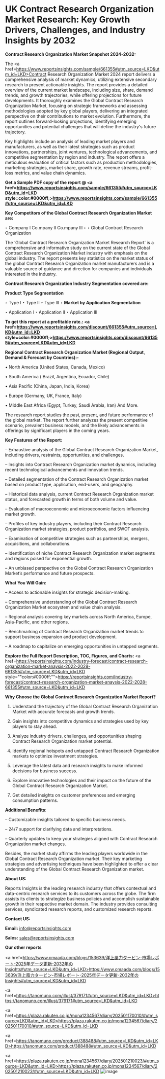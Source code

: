 # UK Contract Research Organization Market Research: Key Growth Drivers, Challenges, and Industry Insights by 2032

<strong>Contract Research Organization Market Snapshot 2024-2032:</strong>

The <a href=https://www.reportsinsights.com/sample/661355#utm_source=LKD&utm_id=LKD>Contract Research Organization Market 2024 report</a> delivers a comprehensive analysis of market dynamics, utilizing extensive secondary research to present actionable insights. The report provides a detailed overview of the current market landscape, including size, share, demand trends, and growth trajectories, while offering projections for future developments. It thoroughly examines the Global Contract Research Organization Market, focusing on strategic frameworks and assessing methodologies adopted by key global players, delivering an integrated perspective on their contributions to market evolution. Furthermore, the report outlines forward-looking projections, identifying emerging opportunities and potential challenges that will define the industry's future trajectory.

Key highlights include an analysis of leading market players and manufacturers, as well as their latest strategies such as product innovations, partnerships, joint ventures, technological advancements, and competitive segmentation by region and industry. The report offers a meticulous evaluation of critical factors such as production methodologies, marketing strategies, market share, growth rate, revenue streams, profit-loss metrics, and value chain dynamics.

<strong>Get a Sample PDF copy of the report @ <a href=https://www.reportsinsights.com/sample/661355#utm_source=LKD&utm_id=LKD style=color:#0000ff;>https://www.reportsinsights.com/sample/661355#utm_source=LKD&utm_id=LKD</a></strong>

<strong>Key Competitors of the Global Contract Research Organization Market are:</strong>

‣ Company I Co.mpany II Co.mpany III
‣ 
‣ Global Contract Research Organization

The ‘Global Contract Research Organization Market Research Report’ is a comprehensive and informative study on the current state of the Global Contract Research Organization Market industry with emphasis on the global industry. The report presents key statistics on the market status of the global Contract Research Organization market manufacturers and is a valuable source of guidance and direction for companies and individuals interested in the industry.

<strong>Contract Research Organization Industry Segmentation covered are:</strong>

<strong>Product Type Segmentation</strong>

‣ Type I
‣ Type II
‣ Type III
‣ 
<strong>Market by Application Segmentation</strong>

‣ Application I
‣ Application II 
‣ Application III

<strong>To get this report at a profitable rate.: <a href=https://www.reportsinsights.com/discount/661355#utm_source=LKD&utm_id=LKD style=color:#0000ff;>https://www.reportsinsights.com/discount/661355#utm_source=LKD&utm_id=LKD</a></strong>

<strong>Regional Contract Research Organization Market (Regional Output, Demand &amp; Forecast by Countries):-</strong>

• North America (United States, Canada, Mexico)

• South America ( Brazil, Argentina, Ecuador, Chile)

• Asia Pacific (China, Japan, India, Korea)

• Europe (Germany, UK, France, Italy)

• Middle East Africa (Egypt, Turkey, Saudi Arabia, Iran) And More.

The research report studies the past, present, and future performance of the global market. The report further analyzes the present competitive scenario, prevalent business models, and the likely advancements in offerings by significant players in the coming years.

<strong>Key Features of the Report:</strong>

– Exhaustive analysis of the Global Contract Research Organization Market, including drivers, restraints, opportunities, and challenges.

– Insights into Contract Research Organization market dynamics, including recent technological advancements and innovation trends.

– Detailed segmentation of the Contract Research Organization market based on product type, application, end-users, and geography.

– Historical data analysis, current Contract Research Organization market status, and forecasted growth in terms of both volume and value.

– Evaluation of macroeconomic and microeconomic factors influencing market growth.

– Profiles of key industry players, including their Contract Research Organization market strategies, product portfolios, and SWOT analysis.

– Examination of competitive strategies such as partnerships, mergers, acquisitions, and collaborations.

– Identification of niche Contract Research Organization market segments and regions poised for exponential growth.

– An unbiased perspective on the Global Contract Research Organization Market’s performance and future prospects.

<strong>What You Will Gain:</strong>

– Access to actionable insights for strategic decision-making.

– Comprehensive understanding of the Global Contract Research Organization Market ecosystem and value chain analysis.

– Regional analysis covering key markets across North America, Europe, Asia-Pacific, and other regions.

– Benchmarking of Contract Research Organization market trends to support business expansion and product development.

– A roadmap to capitalize on emerging opportunities in untapped segments.

<strong>Explore the Full Report Description, TOC, Figures, and Charts:</strong>
<a href=https://reportsinsights.com/industry-forecast/contract-research-organization-market-anaysis-2022-2028-661355#utm_source=LKD&utm_id=LKD style=""color:#0000ff;"">https://reportsinsights.com/industry-forecast/contract-research-organization-market-anaysis-2022-2028-661355#utm_source=LKD&utm_id=LKD</a>

<strong>Why Choose the Global Contract Research Organization Market Report?</strong>

1. Understand the trajectory of the Global Contract Research Organization Market with accurate forecasts and growth trends.

2. Gain insights into competitive dynamics and strategies used by key players to stay ahead.

3. Analyze industry drivers, challenges, and opportunities shaping Contract Research Organization market potential.

4. Identify regional hotspots and untapped Contract Research Organization markets to optimize investment strategies.

5. Leverage the latest data and research insights to make informed decisions for business success.

6. Explore innovative technologies and their impact on the future of the Global Contract Research Organization Market.

7. Get detailed insights on customer preferences and emerging consumption patterns.

<strong>Additional Benefits:</strong>

– Customizable insights tailored to specific business needs.

– 24/7 support for clarifying data and interpretations.

– Quarterly updates to keep your strategies aligned with Contract Research Organization market changes.

Besides, the market study affirms the leading players worldwide in the Global Contract Research Organization market. Their key marketing strategies and advertising techniques have been highlighted to offer a clear understanding of the Global Contract Research Organization market.

<strong><strong>About US</strong>:</strong>

Reports Insights is the leading research industry that offers contextual and data-centric research services to its customers across the globe. The firm assists its clients to strategize business policies and accomplish sustainable growth in their respective market domain. The industry provides consulting services, syndicated research reports, and customized research reports.

<strong>Contact US:</strong>

<p class=><b>Email:</b> <a href=mailto:info@reportsinsights.com>info@reportsinsights.com</a></p>
<p class=><b>Sales:</b> <a href=mailto:sales@reportsinsights.com>sales@reportsinsights.com</a></p>

<strong>Our other reports</strong>

<a href=https://www.omaada.com/blogs/153639/洋上風力タービン-市場レポート-2025年データ更新-2032年のInsights#utm_source=LKD&utm_id=LKD>https://www.omaada.com/blogs/153639/洋上風力タービン-市場レポート-2025年データ更新-2032年のInsights#utm_source=LKD&utm_id=LKD</a>

<a href=https://tanomuno.com/illust/379171#utm_source=LKD&utm_id=LKD>https://tanomuno.com/illust/379171#utm_source=LKD&utm_id=LKD</a>

<a href=https://plaza.rakuten.co.jp/mona1234567/diary/202501170010/#utm_source=LKD&utm_id=LKD>https://plaza.rakuten.co.jp/mona1234567/diary/202501170010/#utm_source=LKD&utm_id=LKD</a>

<a href=https://tanomuno.com/product/388488#utm_source=LKD&utm_id=LKD>https://tanomuno.com/product/388488#utm_source=LKD&utm_id=LKD</a>

<a href=https://plaza.rakuten.co.jp/mona1234567/diary/202501210023/#utm_source=LKD&utm_id=LKD>https://plaza.rakuten.co.jp/mona1234567/diary/202501210023/#utm_source=LKD&utm_id=LKD</a>
![image](https://github.com/user-attachments/assets/604da2e5-a8b7-4756-bf61-98f2e6866a2f)
